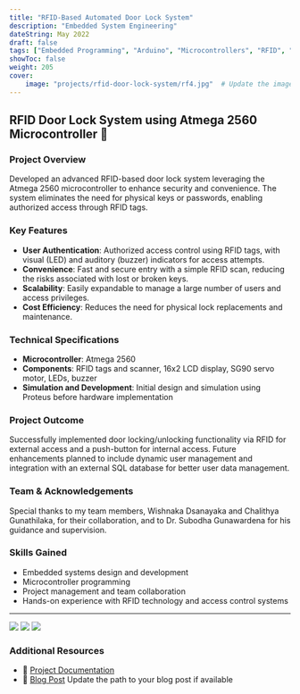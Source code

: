 ```yaml
---
title: "RFID-Based Automated Door Lock System"
description: "Embedded System Engineering"
dateString: May 2022
draft: false
tags: ["Embedded Programming", "Arduino", "Microcontrollers", "RFID", "Access Control"]
showToc: false
weight: 205
cover:
    image: "projects/rfid-door-lock-system/rf4.jpg"  # Update the image path accordingly
---
```


## RFID Door Lock System using Atmega 2560 Microcontroller 🌟

### Project Overview

Developed an advanced RFID-based door lock system leveraging the Atmega 2560 microcontroller to enhance security and convenience. The system eliminates the need for physical keys or passwords, enabling authorized access through RFID tags.

### Key Features

- **User Authentication**: Authorized access control using RFID tags, with visual (LED) and auditory (buzzer) indicators for access attempts.
- **Convenience**: Fast and secure entry with a simple RFID scan, reducing the risks associated with lost or broken keys.
- **Scalability**: Easily expandable to manage a large number of users and access privileges.
- **Cost Efficiency**: Reduces the need for physical lock replacements and maintenance.

### Technical Specifications

- **Microcontroller**: Atmega 2560
- **Components**: RFID tags and scanner, 16x2 LCD display, SG90 servo motor, LEDs, buzzer
- **Simulation and Development**: Initial design and simulation using Proteus before hardware implementation

### Project Outcome

Successfully implemented door locking/unlocking functionality via RFID for external access and a push-button for internal access. Future enhancements planned to include dynamic user management and integration with an external SQL database for better user data management.

### Team & Acknowledgements

Special thanks to my team members, Wishnaka Dsanayaka and Chalithya Gunathilaka, for their collaboration, and to Dr. Subodha Gunawardena for his guidance and supervision.

### Skills Gained

- Embedded systems design and development
- Microcontroller programming
- Project management and team collaboration
- Hands-on experience with RFID technology and access control systems

---


![](/projects/rfid-door-lock-system/rf1.jpg)
![](/projects/rfid-door-lock-system/rf2.jpg)
![](/projects/rfid-door-lock-system/rf3.jpg)

### Additional Resources

- 🔗 [Project Documentation](#) <!-- Insert a link to any relevant documentation or presentation if available -->
- 🔗 [Blog Post](../../blog/rfid-door-lock-system) Update the path to your blog post if available
